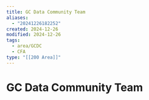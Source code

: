 ```yaml
---
title: GC Data Community Team
aliases:
  - "20241226182252"
created: 2024-12-26
modified: 2024-12-26
tags:
  - area/GCDC
  - CFA
type: "[[200 Area]]"
---
```

# GC Data Community Team
